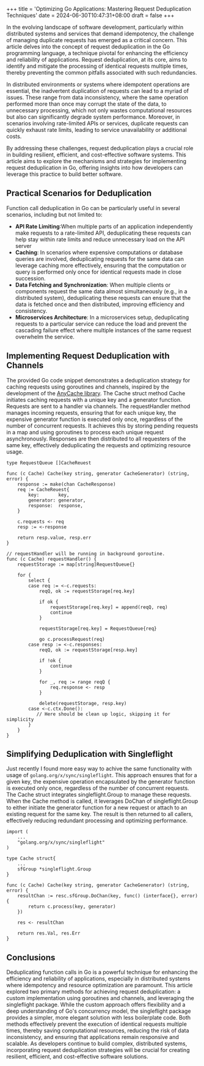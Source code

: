 +++
title = 'Optimizing Go Applications: Mastering Request Deduplication Techniques'
date = 2024-06-30T10:47:31+08:00
draft = false
+++

In the evolving landscape of software development, particularly within distributed systems and services that demand idempotency, the challenge of managing duplicate requests has emerged as a critical concern. This article delves into the concept of request deduplication in the Go programming language, a technique pivotal for enhancing the efficiency and reliability of applications. Request deduplication, at its core, aims to identify and mitigate the processing of identical requests multiple times, thereby preventing the common pitfalls associated with such redundancies.

In distributed environments or systems where idempotent operations are essential, the inadvertent duplication of requests can lead to a myriad of issues. These range from data inconsistency, where the same operation performed more than once may corrupt the state of the data, to unnecessary processing, which not only wastes computational resources but also can significantly degrade system performance. Moreover, in scenarios involving rate-limited APIs or services, duplicate requests can quickly exhaust rate limits, leading to service unavailability or additional costs.

By addressing these challenges, request deduplication plays a crucial role in building resilient, efficient, and cost-effective software systems. This article aims to explore the mechanisms and strategies for implementing request deduplication in Go, offering insights into how developers can leverage this practice to build better software.

## Practical Scenarios for Deduplication

Function call deduplication in Go can be particularly useful in several scenarios, including but not limited to:

- **API Rate Limiting**:When multiple parts of an application independently make requests to a rate-limited API, deduplicating these requests can help stay within rate limits and reduce unnecessary load on the API server
- **Caching**: In scenarios where expensive computations or database queries are involved, deduplicating requests for the same data can leverage caching more effectively, ensuring that the computation or query is performed only once for identical requests made in close succession.
- **Data Fetching and Synchronization**: When multiple clients or components request the same data almost simultaneously (e.g., in a distributed system), deduplicating these requests can ensure that the data is fetched once and then distributed, improving efficiency and consistency.
- **Microservices Architecture**: In a microservices setup, deduplicating requests to a particular service can reduce the load and prevent the cascading failure effect where multiple instances of the same request overwhelm the service.

## Implementing Request Deduplication with Channels

The provided Go code snippet demonstrates a deduplication strategy for caching requests using goroutines and channels, inspired by the development of the [AnyCache library](https://github.com/ksysoev/anycache). The Cache struct method Cache initiates caching requests with a unique key and a generator function. Requests are sent to a handler via channels. The requestHandler method manages incoming requests, ensuring that for each unique key, the expensive generator function is executed only once, regardless of the number of concurrent requests. It achieves this by storing pending requests in a map and using goroutines to process each unique request asynchronously. Responses are then distributed to all requesters of the same key, effectively deduplicating the requests and optimizing resource usage.

```golang
type RequestQueue []CacheReuest

func (c Cache) Cache(key string, generator CacheGenerator) (string, error) {
	response := make(chan CacheResponse)
	req := CacheReuest{
		key:       key,
		generator: generator,
		response:  response,
	}

	c.requests <- req
    resp := <-response

	return resp.value, resp.err
}

// requestHandler will be running in background goroutine.
func (c Cache) requestHandler() {
	requestStorage := map[string]RequestQueue{}

	for {
		select {
		case req := <-c.requests:
			reqQ, ok := requestStorage[req.key]

            if ok {
                requestStorage[req.key] = append(reqQ, req)
				continue
            }

            requestStorage[req.key] = RequestQueue{req}

			go c.processRequest(req)
        case resp := <-c.responses:
			reqQ, ok := requestStorage[resp.key]

			if !ok {
				continue
			}

			for _, req := range reqQ {
				req.response <- resp
			}

			delete(requestStorage, resp.key)
        case <-c.ctx.Done():
           // Here should be clean up logic, skipping it for simplicity
        }
    }
}   
```

## Simplifying Deduplication with Singleflight

Just recently I found more easy way to achive the same functionality with usage of `golang.org/x/sync/singleflight`. 
This approach ensures that for a given key, the expensive operation encapsulated by the generator function is executed only once, regardless of the number of concurrent requests. The Cache struct integrates singleflight.Group to manage these requests. When the Cache method is called, it leverages DoChan of singleflight.Group to either initiate the generator function for a new request or attach to an existing request for the same key. The result is then returned to all callers, effectively reducing redundant processing and optimizing performance.

```golang
import (
    ...
    "golang.org/x/sync/singleflight"
)

type Cache struct{
    ...
    sfGroup *singleflight.Group
}

func (c Cache) Cache(key string, generator CacheGenerator) (string, error) {
	resultChan := resc.sfGroup.DoChan(key, func() (interface{}, error) {
	    return c.process(key, generator)
    })

    res <- resultChan

    return res.Val, res.Err
}

```


## Conclusions

Deduplicating function calls in Go is a powerful technique for enhancing the efficiency and reliability of applications, especially in distributed systems where idempotency and resource optimization are paramount. This article explored two primary methods for achieving request deduplication: a custom implementation using goroutines and channels, and leveraging the singleflight package. While the custom approach offers flexibility and a deep understanding of Go's concurrency model, the singleflight package provides a simpler, more elegant solution with less boilerplate code. Both methods effectively prevent the execution of identical requests multiple times, thereby saving computational resources, reducing the risk of data inconsistency, and ensuring that applications remain responsive and scalable. As developers continue to build complex, distributed systems, incorporating request deduplication strategies will be crucial for creating resilient, efficient, and cost-effective software solutions.